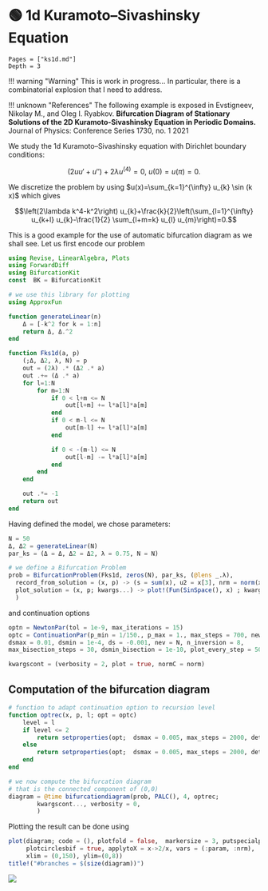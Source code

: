 # 🟢 1d Kuramoto–Sivashinsky Equation

```@contents
Pages = ["ks1d.md"]
Depth = 3
```

!!! warning "Warning"
    This is work in progress... In particular, there is a combinatorial explosion that I need to address.

!!! unknown "References"
    The following example is exposed in Evstigneev, Nikolay M., and Oleg I. Ryabkov. **Bifurcation Diagram of Stationary Solutions of the 2D Kuramoto-Sivashinsky Equation in Periodic Domains.** Journal of Physics: Conference Series 1730, no. 1 2021

We study the 1d Kuramoto–Sivashinsky equation with Dirichlet boundary conditions:

$$\left(2 u u'+ u''\right)+2\lambda u^{(4)}=0,\ u(0)=u(\pi)=0.$$

We discretize the problem by using $u(x)=\sum_{k=1}^{\infty} u_{k} \sin (k x)$ which gives

$$\left(2\lambda k^4-k^2\right) u_{k}+\frac{k}{2}\left(\sum_{l=1}^{\infty} u_{k+l} u_{k}-\frac{1}{2} \sum_{l+m=k} u_{l} u_{m}\right)=0.$$

This is a good example for the use of automatic bifurcation diagram as we shall see. Let us first encode our problem

```julia
using Revise, LinearAlgebra, Plots
using ForwardDiff
using BifurcationKit
const  BK = BifurcationKit

# we use this library for plotting
using ApproxFun

function generateLinear(n)
	Δ = [-k^2 for k = 1:n]
	return Δ, Δ.^2
end

function Fks1d(a, p)
	(;Δ, Δ2, λ, N) = p
	out = (2λ) .* (Δ2 .* a)
	out .+= (Δ .* a)
	for l=1:N
		for m=1:N
			if 0 < l+m <= N
				out[l+m] += l*a[l]*a[m]
			end
			if 0 < m-l <= N
				out[m-l] += l*a[l]*a[m]
			end

			if 0 < -(m-l) <= N
				out[l-m] -= l*a[l]*a[m]
			end
		end
	end

	out .*= -1
	return out
end
```

Having defined the model, we chose parameters:

```julia
N = 50
Δ, Δ2 = generateLinear(N)
par_ks = (Δ = Δ, Δ2 = Δ2, λ = 0.75, N = N)

# we define a Bifurcation Problem
prob = BifurcationProblem(Fks1d, zeros(N), par_ks, (@lens _.λ),
  record_from_solution = (x, p) -> (s = sum(x), u2 = x[3], nrm = norm(x)),
  plot_solution = (x, p; kwargs...) -> plot!(Fun(SinSpace(), x) ; kwargs...),
  )
```

and continuation options

```julia
optn = NewtonPar(tol = 1e-9, max_iterations = 15)
optc = ContinuationPar(p_min = 1/150., p_max = 1., max_steps = 700, newton_options = optn,
dsmax = 0.01, dsmin = 1e-4, ds = -0.001, nev = N, n_inversion = 8,
max_bisection_steps = 30, dsmin_bisection = 1e-10, plot_every_step = 50)

kwargscont = (verbosity = 2, plot = true, normC = norm)
```

## Computation of the bifurcation diagram

```julia
# function to adapt continuation option to recursion level
function optrec(x, p, l; opt = optc)
	level = l
	if level <= 2
		return setproperties(opt;  dsmax = 0.005, max_steps = 2000, detect_loop = true, n_inversion = 6)
	else
		return setproperties(opt;  dsmax = 0.005, max_steps = 2000, detect_loop = true, n_inversion = 6)
	end
end

# we now compute the bifurcation diagram
# that is the connected component of (0,0)
diagram = @time bifurcationdiagram(prob, PALC(), 4, optrec;
		kwargscont..., verbosity = 0,
		)
```

Plotting the result can be done using

```julia
plot(diagram; code = (), plotfold = false,  markersize = 3, putspecialptlegend = false,
	 plotcirclesbif = true, applytoX = x->2/x, vars = (:param, :nrm),
	 xlim = (0,150), ylim=(0,8))
title!("#branches = $(size(diagram))")
```

![](ks1d-1.png)
